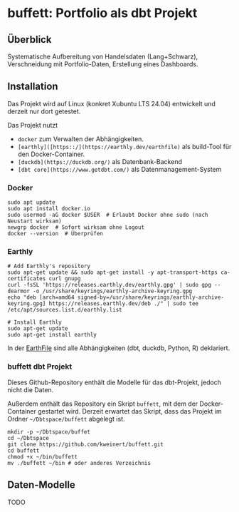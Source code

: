 # buffett: Portfolio als dbt Projekt

## Überblick

Systematische Aufbereitung von Handelsdaten (Lang+Schwarz), Verschneidung mit Portfolio-Daten, Erstellung eines Dashboards.

## Installation

Das Projekt wird auf Linux (konkret Xubuntu LTS 24.04) entwickelt und derzeit nur dort getestet.

Das Projekt nutzt 
- `docker` zum Verwalten der Abhängigkeiten.
- `[earthly]([https::/](https://earthly.dev/earthfile)` als build-Tool für den Docker-Container.
- `[duckdb](https://duckdb.org/)` als Datenbank-Backend
- `[dbt core](https://www.getdbt.com/)` als Datenmanagement-System

### Docker

```
sudo apt update
sudo apt install docker.io
sudo usermod -aG docker $USER  # Erlaubt Docker ohne sudo (nach Neustart wirksam)
newgrp docker  # Sofort wirksam ohne Logout
docker --version  # Überprüfen
```

### Earthly

```
# Add Earthly's repository
sudo apt-get update && sudo apt-get install -y apt-transport-https ca-certificates curl gnupg
curl -fsSL 'https://releases.earthly.dev/earthly.gpg' | sudo gpg --dearmor -o /usr/share/keyrings/earthly-archive-keyring.gpg
echo "deb [arch=amd64 signed-by=/usr/share/keyrings/earthly-archive-keyring.gpg] https://releases.earthly.dev/deb ./" | sudo tee /etc/apt/sources.list.d/earthly.list

# Install Earthly
sudo apt-get update
sudo apt-get install earthly
```

In der [EarthFile](https://github.com/kweinert/buffett/blob/main/Earthfile) sind alle Abhängigkeiten (dbt, duckdb, Python, R) deklariert.

### buffett dbt Projekt

Dieses Github-Repository enthält die Modelle für das dbt-Projekt, jedoch nicht die Daten. 

Außerdem enthält das Repository ein Skript `buffett`, mit dem der Docker-Container gestartet wird.
Derzeit erwartet das Skript, dass das Projekt im Ordner `~/Dbtspace/buffett` abgelegt ist.

```
mkdir -p ~/Dbtspace/buffet
cd ~/Dbtspace
git clone https://github.com/kweinert/buffett.git
cd buffett
chmod +x ~/bin/buffett
mv ./buffett ~/bin # oder anderes Verzeichnis
```


## Daten-Modelle

TODO
